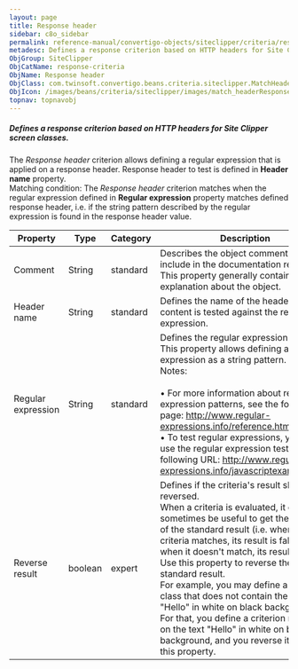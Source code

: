```yaml
---
layout: page
title: Response header
sidebar: c8o_sidebar
permalink: reference-manual/convertigo-objects/siteclipper/criteria/response-criteria/response-header/
metadesc: Defines a response criterion based on HTTP headers for Site Clipper screen classes.   The  Response header  criterion allows defining a regular expres
ObjGroup: SiteClipper
ObjCatName: response-criteria
ObjName: Response header
ObjClass: com.twinsoft.convertigo.beans.criteria.siteclipper.MatchHeaderOfResponse
ObjIcon: /images/beans/criteria/siteclipper/images/match_headerResponse_color_32x32.png
topnav: topnavobj
---
```

##### Defines a response criterion based on HTTP headers for Site Clipper screen classes. 

The <i>Response header</i> criterion allows defining a regular expression that is applied on a response header. Response header to test is defined in <b>Header name</b> property. <br/>Matching condition: The <i>Response header</i> criterion matches when the regular expression defined in <b>Regular expression</b> property matches defined response header, i.e. if the string pattern described by the regular expression is found in the response header value. 

Property | Type | Category | Description
--- | --- | --- | ---
Comment | String | standard | Describes the object comment to include in the documentation report.<br/>This property generally contains an explanation about the object.
Header name | String | standard | Defines the name of the header which content is tested against the regular expression.
Regular expression  | String | standard | Defines the regular expression to match.<br/>This property allows defining a regular expression as a string pattern. <br/><span class="orangetwinsoft">Notes:</span><br/><br/>• For more information about regular expression patterns, see the following page: <span class="computer">http://www.regular-expressions.info/reference.html</span>. <br/>• To test regular expressions, you can use the regular expression tester at the following URL: <span class="computer">http://www.regular-expressions.info/javascriptexample.html</span>.<br/>
Reverse result | boolean | expert | Defines if the criteria's result should be reversed.<br/>When a criteria is evaluated, it can sometimes be useful to get the opposite of the standard result (i.e. when the criteria matches, its result is false, and when it doesn't match, its result is true). Use this property to reverse the standard result.<br/>For example, you may define a screen class that does not contain the text "Hello" in white on black background. For that, you define a criterion matching on the text "Hello" in white on black background, and you reverse it thanks to this property.
